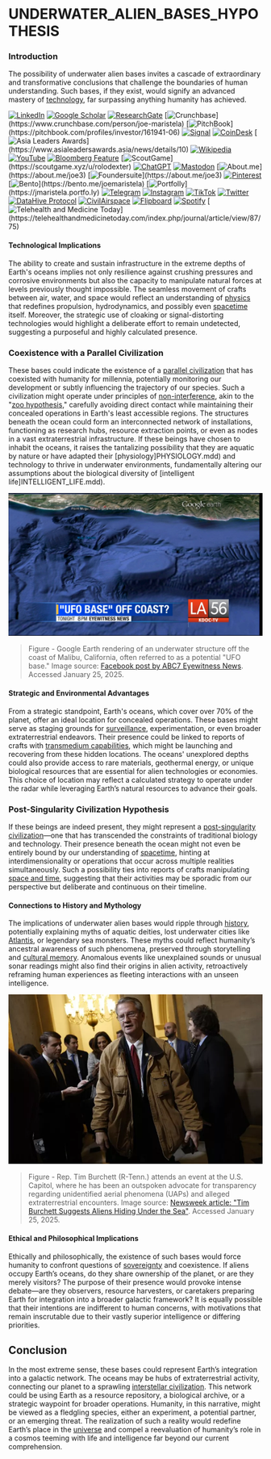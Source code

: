 # UNDERWATER\_ALIEN\_BASES\_HYPOTHESIS

### Introduction

The possibility of underwater alien bases invites a cascade of extraordinary and transformative conclusions that challenge the boundaries of human understanding. Such bases, if they exist, would signify an advanced mastery of [technology](TECHNOLOGY.md), far surpassing anything humanity has achieved.

[![LinkedIn](https://img.shields.io/badge/LinkedIn-Profile-0077B5?style=flat-square\&logo=linkedin\&logoColor=white)](https://linkedin.com/in/rolodexter) [![Google Scholar](https://img.shields.io/badge/Google_Scholar-Profile-4285F4?style=flat-square\&logo=googlescholar\&logoColor=white)](https://scholar.google.com/citations?user=gHTHirEAAAAJ) [![ResearchGate](https://img.shields.io/badge/ResearchGate-Profile-00CCBB?style=flat-square\&logo=researchgate\&logoColor=white)](https://www.researchgate.net/profile/Joe-Maristela-2) [![Crunchbase](https://img.shields.io/badge/Crunchbase-Profile-0288D1?style=flat-square\&logo=data:image/svg+xml;base64,PHN...)](https://www.crunchbase.com/person/joe-maristela) [![PitchBook](https://img.shields.io/badge/PitchBook-Profile-003B6B?style=flat-square\&logo=data:image/svg+xml;base64,PHN...)](https://pitchbook.com/profiles/investor/161941-06) [![Signal](https://img.shields.io/badge/Signal-Profile-6E97F0?style=flat-square\&logo=signal\&logoColor=white)](https://signal.nfx.com/investors/joe-maristela) [![CoinDesk](https://img.shields.io/badge/CoinDesk-Contributor-F7931A?style=flat-square\&logo=news\&logoColor=white)](https://www.coindesk.com/author/joe-maristela) [![Asia Leaders Awards](https://img.shields.io/badge/Asia_Leaders_Awards-Feature-DA291C?style=flat-square\&logo=data:image/svg+xml;base64,PHN...)](https://www.asialeadersawards.asia/news/details/10) [![Wikipedia](https://img.shields.io/badge/Wikipedia-Profile-000000?style=flat-square\&logo=wikipedia\&logoColor=white)](https://en.wikipedia.org/wiki/File:Joe_Maristela_in_Paniqui_Tarlac_Tech_Seminar_2015.jpg) [![YouTube](https://img.shields.io/badge/YouTube-Channel-FF0000?style=flat-square\&logo=youtube\&logoColor=white)](https://www.youtube.com/@rolodexter) [![Bloomberg Feature](https://img.shields.io/badge/Bloomberg-Feature-5E5E5E?style=flat-square\&logo=youtube\&logoColor=white)](https://www.youtube.com/watch?v=Ep8Mo0kRjaY) [![ScoutGame](https://img.shields.io/badge/ScoutGame-Profile-8A2BE2?style=flat-square\&logo=data:image/svg+xml;base64,PHN...)](https://scoutgame.xyz/u/rolodexter) [![ChatGPT](https://img.shields.io/badge/ChatGPT-Resume_and_Biodata-00A67E?style=flat-square\&logo=chatgpt\&logoColor=white)](https://chatgpt.com/g/g-675caa5a54e88191bd807764592df744-joe-s-resume-and-application-data) [![Mastodon](https://img.shields.io/badge/Mastodon-Profile-6364FF?style=flat-square\&logo=mastodon\&logoColor=white)](https://mastodon.social/@JoeMaristela) [![About.me](https://img.shields.io/badge/About.me-Profile-000000?style=flat-square\&logo=data:image/svg+xml;base64,PHN...)](https://about.me/joe3) [![Foundersuite](https://img.shields.io/badge/Foundersuite-Profile-0056D2?style=flat-square\&logo=data:image/svg+xml;base64,PHN...)](https://about.me/joe3) [![Pinterest](https://img.shields.io/badge/Pinterest-@rolodexter-BD081C?style=flat-square\&logo=pinterest\&logoColor=white)](https://nl.pinterest.com/rolodexter/) [![Bento](https://img.shields.io/badge/Bento-Profile-F7931A?style=flat-square\&logo=data:image/svg+xml;base64,PHN...)](https://bento.me/joemaristela) [![Portfolly](https://img.shields.io/badge/Portfolly-Profile-F7931A?style=flat-square\&logo=data:image/svg+xml;base64,PHN...)](https://jmaristela.portfo.ly) [![Telegram](https://img.shields.io/badge/Telegram-Contact-2CA5E0?style=flat-square\&logo=telegram\&logoColor=white)](https://t.me/joemaristela) [![Instagram](https://img.shields.io/badge/Instagram-@joemaristela3-E4405F?style=flat-square\&logo=instagram\&logoColor=white)](https://www.instagram.com/joemaristela3/) [![TikTok](https://img.shields.io/badge/TikTok-@rolodexter-000000?style=flat-square\&logo=tiktok\&logoColor=white)](https://www.tiktok.com/@rolodexter) [![Twitter](https://img.shields.io/badge/Twitter-Profile-1DA1F2?style=flat-square\&logo=twitter\&logoColor=white)](https://twitter.com/joemaristela) [![DataHive Protocol](https://img.shields.io/badge/DataHive-Protocol-005F73?style=flat-square\&logo=github\&logoColor=white)](https://github.com/rolodexter/DataHive-Protocol) [![CivilAirspace](https://img.shields.io/badge/CivilAirspace-Project-023047?style=flat-square\&logo=github\&logoColor=white)](https://github.com/rolodexter/CivilAirspace) [![Flipboard](https://img.shields.io/badge/Flipboard-Magazine-E83151?style=flat-square\&logo=flipboard\&logoColor=white)](https://flipboard.com/@rolodexter/rolodexter-jergu04fz) [![Spotify](https://img.shields.io/badge/Spotify-Listen-1DB954?style=flat-square\&logo=spotify\&logoColor=white)](https://open.spotify.com/show/11s0wEdbc8k3caT6xur57a) [![Telehealth and Medicine Today](https://img.shields.io/badge/Telehealth-Article-0077B5?style=flat-square\&logo=data:image/svg+xml;base64,PHN...)](https://telehealthandmedicinetoday.com/index.php/journal/article/view/87/75)

#### Technological Implications

The ability to create and sustain infrastructure in the extreme depths of Earth's oceans implies not only resilience against crushing pressures and corrosive environments but also the capacity to manipulate natural forces at levels previously thought impossible. The seamless movement of crafts between air, water, and space would reflect an understanding of [physics](../PHYSICS/PHYSICS.md) that redefines propulsion, hydrodynamics, and possibly even [spacetime](../PHYSICS/SPACETIME.md) itself. Moreover, the strategic use of cloaking or signal-distorting technologies would highlight a deliberate effort to remain undetected, suggesting a purposeful and highly calculated presence.

### Coexistence with a Parallel Civilization

These bases could indicate the existence of a [parallel civilization](PARALLEL_CIVILIZATION.md) that has coexisted with humanity for millennia, potentially monitoring our development or subtly influencing the trajectory of our species. Such a civilization might operate under principles of [non-interference](NON_INTERFERENCE.md), akin to the "[zoo hypothesis](https://en.wikipedia.org/wiki/Zoo_hypothesis)," carefully avoiding direct contact while maintaining their concealed operations in Earth's least accessible regions. The structures beneath the ocean could form an interconnected network of installations, functioning as research hubs, resource extraction points, or even as nodes in a vast extraterrestrial infrastructure. If these beings have chosen to inhabit the oceans, it raises the tantalizing possibility that they are aquatic by nature or have adapted their [physiology]PHYSIOLOGY.mdd) and technology to thrive in underwater environments, fundamentally altering our assumptions about the biological diversity of [intelligent life]INTELLIGENT_LIFE.mdd).

![alt text](image-10.png)

> Figure - Google Earth rendering of an underwater structure off the coast of Malibu, California, often referred to as a potential "UFO base." Image source: [Facebook post by ABC7 Eyewitness News](https://www.facebook.com/photo.php?fbid=10152117839717452\&id=38245492451\&set=a.153502602451\&locale=ka_GE). Accessed January 25, 2025.

#### Strategic and Environmental Advantages

From a strategic standpoint, Earth's oceans, which cover over 70% of the planet, offer an ideal location for concealed operations. These bases might serve as staging grounds for [surveillance](SURVEILLANCE.md), experimentation, or even broader extraterrestrial endeavors. Their presence could be linked to reports of crafts with [transmedium capabilities](TRANSMEDIUM_CAPABILITIES.md), which might be launching and recovering from these hidden locations. The oceans' unexplored depths could also provide access to rare materials, geothermal energy, or unique biological resources that are essential for alien technologies or economies. This choice of location may reflect a calculated strategy to operate under the radar while leveraging Earth’s natural resources to advance their goals.

### Post-Singularity Civilization Hypothesis

If these beings are indeed present, they might represent a [post-singularity civilization](POST_SINGULARITY_CIVILIZATION.md)—one that has transcended the constraints of traditional biology and technology. Their presence beneath the ocean might not even be entirely bound by our understanding of [spacetime](../PHYSICS/SPACETIME.md), hinting at interdimensionality or operations that occur across multiple realities simultaneously. Such a possibility ties into reports of crafts manipulating [space and time](https://en.wikipedia.org/wiki/Spacetime), suggesting that their activities may be sporadic from our perspective but deliberate and continuous on their timeline.

#### Connections to History and Mythology

The implications of underwater alien bases would ripple through [history](HISTORY.md), potentially explaining myths of aquatic deities, lost underwater cities like [Atlantis](ATLANTIS.md), or legendary sea monsters. These myths could reflect humanity’s ancestral awareness of such phenomena, preserved through storytelling and [cultural memory](CULTURAL_MEMORY.md). Anomalous events like unexplained sounds or unusual sonar readings might also find their origins in alien activity, retroactively reframing human experiences as fleeting interactions with an unseen intelligence.

![alt text](image-11.png)

> Figure - Rep. Tim Burchett (R-Tenn.) attends an event at the U.S. Capitol, where he has been an outspoken advocate for transparency regarding unidentified aerial phenomena (UAPs) and alleged extraterrestrial encounters. Image source: [Newsweek article: "Tim Burchett Suggests Aliens Hiding Under the Sea"](https://www.newsweek.com/tim-burchett-matt-gaetz-aliens-hiding-under-sea-2020487). Accessed January 25, 2025.

#### Ethical and Philosophical Implications

Ethically and philosophically, the existence of such bases would force humanity to confront questions of [sovereignty](SOVEREIGNTY.md) and coexistence. If aliens occupy Earth’s oceans, do they share ownership of the planet, or are they merely visitors? The purpose of their presence would provoke intense debate—are they observers, resource harvesters, or caretakers preparing Earth for integration into a broader galactic framework? It is equally possible that their intentions are indifferent to human concerns, with motivations that remain inscrutable due to their vastly superior intelligence or differing priorities.

## Conclusion

In the most extreme sense, these bases could represent Earth’s integration into a galactic network. The oceans may be hubs of extraterrestrial activity, connecting our planet to a sprawling [interstellar civilization](INTERSTELLAR_CIVILIZATION.md). This network could be using Earth as a resource repository, a biological archive, or a strategic waypoint for broader operations. Humanity, in this narrative, might be viewed as a fledgling species, either an experiment, a potential partner, or an emerging threat. The realization of such a reality would redefine Earth’s place in the [universe](UNIVERSE.md) and compel a reevaluation of humanity’s role in a cosmos teeming with life and intelligence far beyond our current comprehension.
